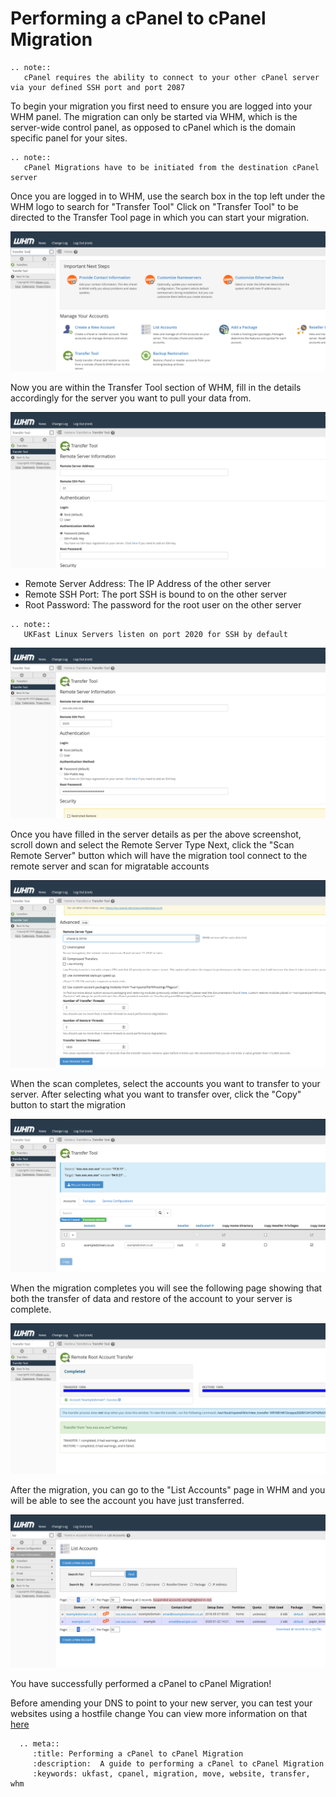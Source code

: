 # Performing a cPanel to cPanel Migration

```eval_rst
.. note::
   cPanel requires the ability to connect to your other cPanel server via your defined SSH port and port 2087
```

To begin your migration you first need to ensure you are logged into your WHM panel.
The migration can only be started via WHM, which is the server-wide control panel, as opposed to cPanel which is the domain specific panel for your sites.

```eval_rst
.. note::
   cPanel Migrations have to be initiated from the destination cPanel server
```

Once you are logged in to WHM, use the search box in the top left under the WHM logo to search for "Transfer Tool"
Click on "Transfer Tool" to be directed to the Transfer Tool page in which you can start your migration.

![cPanel Home Transfer](files/cpanel_searchtransfertool.PNG)

Now you are within the Transfer Tool section of WHM, fill in the details accordingly for the server you want to pull your data from.

![cPanel Transfer Tool Start](files/cpanel_transfertool1.PNG)

- Remote Server Address: The IP Address of the other server
- Remote SSH Port: The port SSH is bound to on the other server
- Root Password: The password for the root user on the other server

```eval_rst
.. note::
   UKFast Linux Servers listen on port 2020 for SSH by default
```
![cPanel Transfer Tool Details](files/cpanel_transfertool1withdetails.PNG)

Once you have filled in the server details as per the above screenshot, scroll down and select the Remote Server Type
Next, click the "Scan Remote Server" button which will have the migration tool connect to the remote server and scan for migratable accounts

![cPanel Transfer Select WHM](files/cpanel_transfertool2.PNG)

When the scan completes, select the accounts you want to transfer to your server.
After selecting what you want to transfer over, click the "Copy" button to start the migration

![cPanel Select scanned sites for migration](files/cpanel_transfertoolscannedplesk.PNG)

When the migration completes you will see the following page showing that both the transfer of data and restore of the account to your server is complete.

![cPanel Transfer Success](files/cpanel_transfertoolplesksuccess.PNG)

After the migration, you can go to the "List Accounts" page in WHM and you will be able to see the account you have just transferred.

![cPanel List accounts to see the transferred site](files/cpanel_transfertoollistaccounts.PNG)

You have successfully performed a cPanel to cPanel Migration!


Before amending your DNS to point to your new server, you can test your websites using a hostfile change
You can view more information on that [here](https://my.ukfast.co.uk/safedns/index.php)

```eval_rst
  .. meta::
     :title: Performing a cPanel to cPanel Migration
     :description:  A guide to performing a cPanel to cPanel Migration
     :keywords: ukfast, cpanel, migration, move, website, transfer, whm
